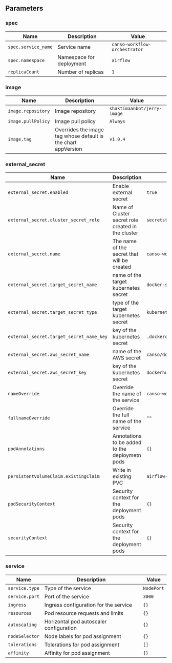 ## Parameters

### spec

| Name                | Description              | Value                         |
| ------------------- | ------------------------ | ----------------------------- |
| `spec.service_name` | Service name             | `canso-workflow-orchestrator` |
| `spec.namespace`    | Namespace for deployment | `airflow`                     |
| `replicaCount`      | Number of replicas       | `1`                           |

### image

| Name               | Description                                                   | Value                       |
| ------------------ | ------------------------------------------------------------- | --------------------------- |
| `image.repository` | Image repository                                              | `shaktimaanbot/jerry-image` |
| `image.pullPolicy` | Image pull policy                                             | `Always`                    |
| `image.tag`        | Overrides the image tag whose default is the chart appVersion | `v1.0.4`                    |

### external_secret

| Name                                     | Description                                        | Value                            |
| ---------------------------------------- | -------------------------------------------------- | -------------------------------- |
| `external_secret.enabled`                | Enable external secret                             | `true`                           |
| `external_secret.cluster_secret_role`    | Name of Cluster secret role created in the cluster | `secretstore-by-role`            |
| `external_secret.name`                   | The name of the secret that will be created        | `canso-workflow-orchestrator`    |
| `external_secret.target_secret_name`     | name of the target kubernetes secret               | `docker-secret-cred`             |
| `external_secret.target_secret_type`     | type of the target kubernetes secret               | `kubernetes.io/dockerconfigjson` |
| `external_secret.target_secret_name_key` | key of the kubernetes secret                       | `.dockerconfigjson`              |
| `external_secret.aws_secret_name`        | name of the AWS secret                             | `canso/dockerhub`                |
| `external_secret.aws_secret_key`         | key of the kubernetes secret                       | `dockerhub`                      |
| `nameOverride`                           | Override the name of the service                   | `canso-workflow-orchestrator`    |
| `fullnameOverride`                       | Override the full name of the service              | `""`                             |
| `podAnnotations`                         | Annotations to be added to the deploymetn pods     | `{}`                             |
| `persistentVolumeClaim.existingClaim`    | Write in existing PVC                              | `airflow-pvc`                    |
| `podSecurityContext`                     | Security context for the deployment pods           | `{}`                             |
| `securityContext`                        | Security context for the deployment pods           | `{}`                             |

### service

| Name           | Description                             | Value      |
| -------------- | --------------------------------------- | ---------- |
| `service.type` | Type of the service                     | `NodePort` |
| `service.port` | Port of the service                     | `3000`     |
| `ingress`      | Ingress configuration for the service   | `{}`       |
| `resources`    | Pod resource requests and limits        | `{}`       |
| `autoscaling`  | Horizontal pod autoscaler configuration | `{}`       |
| `nodeSelector` | Node labels for pod assignment          | `{}`       |
| `tolerations`  | Tolerations for pod assignment          | `[]`       |
| `affinity`     | Affinity for pod assignment             | `{}`       |
